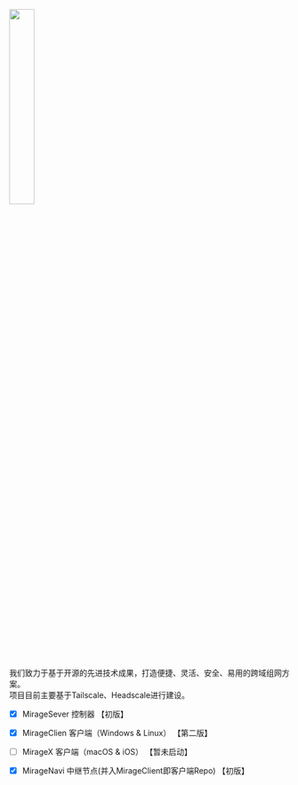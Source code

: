 
<img src="https://user-images.githubusercontent.com/7601383/222609359-d1eaf48f-6af6-4069-9608-089d2ffc852f.png" width="30%" height="30%"/>     
   
我们致力于基于开源的先进技术成果，打造便捷、灵活、安全、易用的跨域组网方案。   
项目目前主要基于Tailscale、Headscale进行建设。   
   
- [x] MirageSever 控制器   【初版】   
- [x] MirageClien 客户端（Windows & Linux） 【第二版】   
- [ ] MirageX 客户端（macOS & iOS） 【暂未启动】   
- [x] MirageNavi 中继节点(并入MirageClient即客户端Repo) 【初版】   
   
